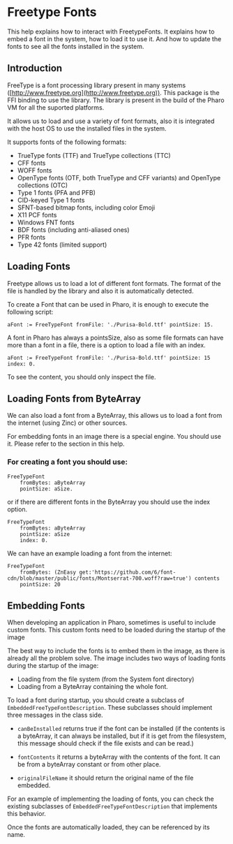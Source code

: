 # Freetype Fonts

This help explains how to interact with FreetypeFonts. It explains how to embed a font in the system, how to load it to use it. And how to update the fonts to see all the fonts installed in the system.

## Introduction

FreeType is a font processing library present in many systems ([http://www.freetype.org](http://www.freetype.org)). This package is the FFI binding to use the library. The library is present in the build of the Pharo VM for all the suported platforms. 

It allows us to load and use a variety of font formats, also it is integrated with the host OS to use the installed files in the system. 

It supports fonts of the following formats:

- TrueType fonts (TTF) and TrueType collections (TTC)
- CFF fonts
- WOFF fonts
- OpenType fonts (OTF, both TrueType and CFF variants) and OpenType collections (OTC)
- Type 1 fonts (PFA and PFB)
- CID-keyed Type 1 fonts
- SFNT-based bitmap fonts, including color Emoji
- X11 PCF fonts
- Windows FNT fonts
- BDF fonts (including anti-aliased ones)
- PFR fonts
- Type 42 fonts (limited support)

## Loading Fonts

Freetype allows us to load a lot of different font formats. The format of the file is handled by the library and also it is automatically detected. 

To create a Font that can be used in Pharo, it is enough to execute the following script:

```st
aFont := FreeTypeFont fromFile: './Purisa-Bold.ttf' pointSize: 15.
```

A font in Pharo has always a pointsSize, also as some file formats can have more than a font in a file, there is a option to load a file with an index.

```st
aFont := FreeTypeFont fromFile: './Purisa-Bold.ttf' pointSize: 15 index: 0.
```

To see the content, you should only inspect the file.

## Loading Fonts from ByteArray

We can also load a font from a ByteArray, this allows us to load a font from the internet (using Zinc) or other sources. 

For embedding fonts in an image there is a special engine. You should use it. Please refer to the section in this help.

### For creating a font you should use:

```st
FreeTypeFont 
	fromBytes: aByteArray 
	pointSize: aSize.
```

or if there are different fonts in the ByteArray you should use the index option.

```st
FreeTypeFont 
	fromBytes: aByteArray 
	pointSize: aSize 
	index: 0.
```

We can have an example loading a font from the internet:

```st
FreeTypeFont 
	fromBytes: (ZnEasy get:'https://github.com/6/font-cdn/blob/master/public/fonts/Montserrat-700.woff?raw=true') contents 
	pointSize: 20 
```

## Embedding Fonts

When developing an application in Pharo, sometimes is useful to include custom fonts.
This custom fonts need to be loaded during the startup of the image
 
The best way to include the fonts is to embed them in the image, as there is already all the problem solve. The image includes two ways of loading fonts during the startup of the image:

- Loading from the file system (from the System font directory)
- Loading from a ByteArray containing the whole font.

To load a font during startup, you should create a subclass of `EmbeddedFreeTypeFontDescription`.
These subclasses should implement three messages in the class side.

- `canBeInstalled` returns true if the font can be installed (if the contents is a byteArray, it can always be installed, but if it is get from the filesystem, this message should check if the file exists and can be read.)

- `fontContents` it returns a byteArray with the contents of the font. It can be from a byteArray constant or from other place. 

- `originalFileName` it should return the original name of the file embedded.

For an example of implementing the loading of fonts, you can check the existing subclasses of `EmbeddedFreeTypeFontDescription` that implements this behavior.

Once the fonts are automatically loaded, they can be referenced by its name.
